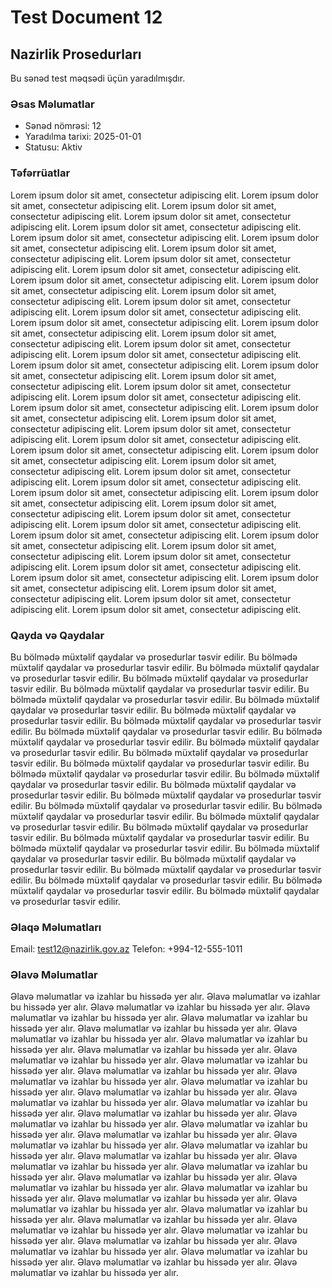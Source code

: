 # Test Document 12

## Nazirlik Prosedurları

Bu sənəd test məqsədi üçün yaradılmışdır.

### Əsas Məlumatlar
- Sənəd nömrəsi: 12
- Yaradılma tarixi: 2025-01-01
- Statusu: Aktiv

### Təfərrüatlar
Lorem ipsum dolor sit amet, consectetur adipiscing elit. Lorem ipsum dolor sit amet, consectetur adipiscing elit. Lorem ipsum dolor sit amet, consectetur adipiscing elit. Lorem ipsum dolor sit amet, consectetur adipiscing elit. Lorem ipsum dolor sit amet, consectetur adipiscing elit. Lorem ipsum dolor sit amet, consectetur adipiscing elit. Lorem ipsum dolor sit amet, consectetur adipiscing elit. Lorem ipsum dolor sit amet, consectetur adipiscing elit. Lorem ipsum dolor sit amet, consectetur adipiscing elit. Lorem ipsum dolor sit amet, consectetur adipiscing elit. Lorem ipsum dolor sit amet, consectetur adipiscing elit. Lorem ipsum dolor sit amet, consectetur adipiscing elit. Lorem ipsum dolor sit amet, consectetur adipiscing elit. Lorem ipsum dolor sit amet, consectetur adipiscing elit. Lorem ipsum dolor sit amet, consectetur adipiscing elit. Lorem ipsum dolor sit amet, consectetur adipiscing elit. Lorem ipsum dolor sit amet, consectetur adipiscing elit. Lorem ipsum dolor sit amet, consectetur adipiscing elit. Lorem ipsum dolor sit amet, consectetur adipiscing elit. Lorem ipsum dolor sit amet, consectetur adipiscing elit. Lorem ipsum dolor sit amet, consectetur adipiscing elit. Lorem ipsum dolor sit amet, consectetur adipiscing elit. Lorem ipsum dolor sit amet, consectetur adipiscing elit. Lorem ipsum dolor sit amet, consectetur adipiscing elit. Lorem ipsum dolor sit amet, consectetur adipiscing elit. Lorem ipsum dolor sit amet, consectetur adipiscing elit. Lorem ipsum dolor sit amet, consectetur adipiscing elit. Lorem ipsum dolor sit amet, consectetur adipiscing elit. Lorem ipsum dolor sit amet, consectetur adipiscing elit. Lorem ipsum dolor sit amet, consectetur adipiscing elit. Lorem ipsum dolor sit amet, consectetur adipiscing elit. Lorem ipsum dolor sit amet, consectetur adipiscing elit. Lorem ipsum dolor sit amet, consectetur adipiscing elit. Lorem ipsum dolor sit amet, consectetur adipiscing elit. Lorem ipsum dolor sit amet, consectetur adipiscing elit. Lorem ipsum dolor sit amet, consectetur adipiscing elit. Lorem ipsum dolor sit amet, consectetur adipiscing elit. Lorem ipsum dolor sit amet, consectetur adipiscing elit. Lorem ipsum dolor sit amet, consectetur adipiscing elit. Lorem ipsum dolor sit amet, consectetur adipiscing elit. Lorem ipsum dolor sit amet, consectetur adipiscing elit. Lorem ipsum dolor sit amet, consectetur adipiscing elit. Lorem ipsum dolor sit amet, consectetur adipiscing elit. Lorem ipsum dolor sit amet, consectetur adipiscing elit. Lorem ipsum dolor sit amet, consectetur adipiscing elit. Lorem ipsum dolor sit amet, consectetur adipiscing elit. Lorem ipsum dolor sit amet, consectetur adipiscing elit. Lorem ipsum dolor sit amet, consectetur adipiscing elit. Lorem ipsum dolor sit amet, consectetur adipiscing elit. Lorem ipsum dolor sit amet, consectetur adipiscing elit. 

### Qayda və Qaydalar
Bu bölmədə müxtəlif qaydalar və prosedurlar təsvir edilir. Bu bölmədə müxtəlif qaydalar və prosedurlar təsvir edilir. Bu bölmədə müxtəlif qaydalar və prosedurlar təsvir edilir. Bu bölmədə müxtəlif qaydalar və prosedurlar təsvir edilir. Bu bölmədə müxtəlif qaydalar və prosedurlar təsvir edilir. Bu bölmədə müxtəlif qaydalar və prosedurlar təsvir edilir. Bu bölmədə müxtəlif qaydalar və prosedurlar təsvir edilir. Bu bölmədə müxtəlif qaydalar və prosedurlar təsvir edilir. Bu bölmədə müxtəlif qaydalar və prosedurlar təsvir edilir. Bu bölmədə müxtəlif qaydalar və prosedurlar təsvir edilir. Bu bölmədə müxtəlif qaydalar və prosedurlar təsvir edilir. Bu bölmədə müxtəlif qaydalar və prosedurlar təsvir edilir. Bu bölmədə müxtəlif qaydalar və prosedurlar təsvir edilir. Bu bölmədə müxtəlif qaydalar və prosedurlar təsvir edilir. Bu bölmədə müxtəlif qaydalar və prosedurlar təsvir edilir. Bu bölmədə müxtəlif qaydalar və prosedurlar təsvir edilir. Bu bölmədə müxtəlif qaydalar və prosedurlar təsvir edilir. Bu bölmədə müxtəlif qaydalar və prosedurlar təsvir edilir. Bu bölmədə müxtəlif qaydalar və prosedurlar təsvir edilir. Bu bölmədə müxtəlif qaydalar və prosedurlar təsvir edilir. Bu bölmədə müxtəlif qaydalar və prosedurlar təsvir edilir. Bu bölmədə müxtəlif qaydalar və prosedurlar təsvir edilir. Bu bölmədə müxtəlif qaydalar və prosedurlar təsvir edilir. Bu bölmədə müxtəlif qaydalar və prosedurlar təsvir edilir. Bu bölmədə müxtəlif qaydalar və prosedurlar təsvir edilir. Bu bölmədə müxtəlif qaydalar və prosedurlar təsvir edilir. Bu bölmədə müxtəlif qaydalar və prosedurlar təsvir edilir. Bu bölmədə müxtəlif qaydalar və prosedurlar təsvir edilir. Bu bölmədə müxtəlif qaydalar və prosedurlar təsvir edilir. Bu bölmədə müxtəlif qaydalar və prosedurlar təsvir edilir. 

### Əlaqə Məlumatları
Email: test12@nazirlik.gov.az
Telefon: +994-12-555-1011

### Əlavə Məlumatlar
Əlavə məlumatlar və izahlar bu hissədə yer alır. Əlavə məlumatlar və izahlar bu hissədə yer alır. Əlavə məlumatlar və izahlar bu hissədə yer alır. Əlavə məlumatlar və izahlar bu hissədə yer alır. Əlavə məlumatlar və izahlar bu hissədə yer alır. Əlavə məlumatlar və izahlar bu hissədə yer alır. Əlavə məlumatlar və izahlar bu hissədə yer alır. Əlavə məlumatlar və izahlar bu hissədə yer alır. Əlavə məlumatlar və izahlar bu hissədə yer alır. Əlavə məlumatlar və izahlar bu hissədə yer alır. Əlavə məlumatlar və izahlar bu hissədə yer alır. Əlavə məlumatlar və izahlar bu hissədə yer alır. Əlavə məlumatlar və izahlar bu hissədə yer alır. Əlavə məlumatlar və izahlar bu hissədə yer alır. Əlavə məlumatlar və izahlar bu hissədə yer alır. Əlavə məlumatlar və izahlar bu hissədə yer alır. Əlavə məlumatlar və izahlar bu hissədə yer alır. Əlavə məlumatlar və izahlar bu hissədə yer alır. Əlavə məlumatlar və izahlar bu hissədə yer alır. Əlavə məlumatlar və izahlar bu hissədə yer alır. Əlavə məlumatlar və izahlar bu hissədə yer alır. Əlavə məlumatlar və izahlar bu hissədə yer alır. Əlavə məlumatlar və izahlar bu hissədə yer alır. Əlavə məlumatlar və izahlar bu hissədə yer alır. Əlavə məlumatlar və izahlar bu hissədə yer alır. Əlavə məlumatlar və izahlar bu hissədə yer alır. Əlavə məlumatlar və izahlar bu hissədə yer alır. Əlavə məlumatlar və izahlar bu hissədə yer alır. Əlavə məlumatlar və izahlar bu hissədə yer alır. Əlavə məlumatlar və izahlar bu hissədə yer alır. Əlavə məlumatlar və izahlar bu hissədə yer alır. Əlavə məlumatlar və izahlar bu hissədə yer alır. Əlavə məlumatlar və izahlar bu hissədə yer alır. Əlavə məlumatlar və izahlar bu hissədə yer alır. Əlavə məlumatlar və izahlar bu hissədə yer alır. Əlavə məlumatlar və izahlar bu hissədə yer alır. Əlavə məlumatlar və izahlar bu hissədə yer alır. Əlavə məlumatlar və izahlar bu hissədə yer alır. Əlavə məlumatlar və izahlar bu hissədə yer alır. Əlavə məlumatlar və izahlar bu hissədə yer alır. 
